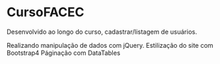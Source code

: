 # CursoFACEC
Desenvolvido ao longo do curso, cadastrar/listagem de usuários.

Realizando manipulação de dados com jQuery.
Estilização do site com Bootstrap4
Páginação com DataTables
